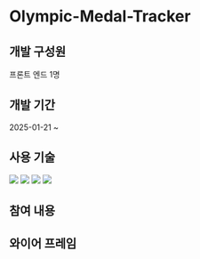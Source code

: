 # Olympic-Medal-Tracker

## 개발 구성원
프론트 엔드 1명

## 개발 기간
2025-01-21 ~ 

## 사용 기술
<img src="https://img.shields.io/badge/html5-E34F26?style=for-the-badge&logo=html5&logoColor=white"> <img src="https://img.shields.io/badge/css-1572B6?style=for-the-badge&logo=css3&logoColor=white"> <img src="https://img.shields.io/badge/javascript-F7DF1E?style=for-the-badge&logo=javascript&logoColor=black">
<img src="https://img.shields.io/badge/Rust-000000?style=flat-square&logo=Rust&logoColor=white"/>
## 참여 내용

## 와이어 프레임
